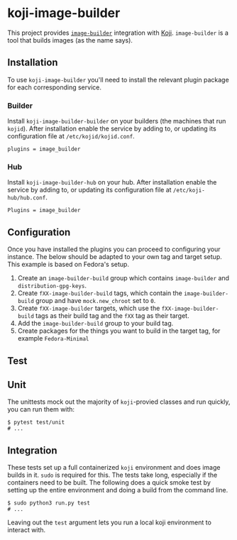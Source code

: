 # koji-image-builder

This project provides [`image-builder`](https://github.com/osbuild/image-builder-cli) integration with [Koji](https://pagure.io/koji). `image-builder` is a tool that builds images (as the name says).

## Installation

To use `koji-image-builder` you'll need to install the relevant plugin package for each corresponding service.

### Builder

Install `koji-image-builder-builder` on your builders (the machines that run `kojid`). After installation enable the service by adding to, or updating its configuration file at `/etc/kojid/kojid.conf`.

```
plugins = image_builder
```

### Hub

Install `koji-image-builder-hub` on your hub. After installation enable the service by adding to, or updating its configuration file at `/etc/koji-hub/hub.conf`.

```
Plugins = image_builder
```

## Configuration

Once you have installed the plugins you can proceed to configuring your instance. The below should be adapted to your own tag and target setup. This example is based on Fedora's setup.

1. Create an `image-builder-build` group which contains `image-builder` and `distribution-gpg-keys`.
2. Create `fXX-image-builder-build` tags, which contain the `image-builder-build` group and have `mock.new_chroot` set to `0`.
3. Create `fXX-image-builder` targets, which use the `fXX-image-builder-build` tags as their build tag and the `fXX` tag as their target.
4. Add the `image-builder-build` group to your build tag.
4. Create packages for the things you want to build in the target tag, for example `Fedora-Minimal`

## Test

## Unit

The unittests mock out the majority of `koji`-provied classes and run quickly, you can run them with:

```console
$ pytest test/unit
# ...
```

## Integration

These tests set up a full containerized `koji` environment and does image builds in it. `sudo` is required for this. The tests take long, especially if the containers need to be built. The following does a quick smoke test by setting up the entire environment and doing a build from the command line.

```console
$ sudo python3 run.py test
# ...
```

Leaving out the `test` argument lets you run a local koji environment to interact with.
